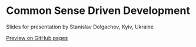 # Common Sense Driven Development

Slides for presentation by Stanislav Dolgachov, Kyiv, Ukraine

[Preview on GitHub pages](https://stas-dolgachov.github.io/csdd-tech-talk-slides/)